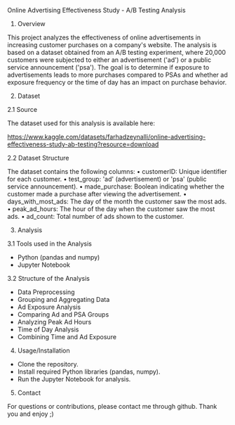 Online Advertising Effectiveness Study - A/B Testing Analysis

1. Overview

This project analyzes the effectiveness of online advertisements in increasing customer purchases on a company's website. The analysis is based on a dataset obtained from an A/B testing experiment, where 20,000 customers were subjected to either an advertisement ('ad') or a public service announcement ('psa'). The goal is to determine if exposure to advertisements leads to more purchases compared to PSAs and whether ad exposure frequency or the time of day has an impact on purchase behavior. 


2. Dataset

2.1 Source

The dataset used for this analysis is available here: 

https://www.kaggle.com/datasets/farhadzeynalli/online-advertising-effectiveness-study-ab-testing?resource=download


2.2 Dataset Structure

The dataset contains the following columns:
    • customerID: Unique identifier for each customer.
    • test_group: 'ad' (advertisement) or 'psa' (public service announcement).
    • made_purchase: Boolean indicating whether the customer made a purchase after viewing the advertisement.
    • days_with_most_ads: The day of the month the customer saw the most ads.
    • peak_ad_hours: The hour of the day when the customer saw the most ads.
    • ad_count: Total number of ads shown to the customer.


3. Analysis

3.1 Tools used in the Analysis

- Python (pandas and numpy)
- Jupyter Notebook


3.2 Structure of the Analysis

- Data Preprocessing
- Grouping and Aggregating Data
- Ad Exposure Analysis
- Comparing Ad and PSA Groups
- Analyzing Peak Ad Hours
- Time of Day Analysis
- Combining Time and Ad Exposure


4. Usage/Installation

- Clone the repository.
- Install required Python libraries (pandas, numpy).
- Run the Jupyter Notebook for analysis.



5. Contact

For questions or contributions, please contact me through github. Thank you and enjoy ;)

